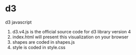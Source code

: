 # d3
d3 javascript

1. d3.v4.js is the official source code for d3 library version 4
2. index.html will present this visualization on your browser
3. shapes are coded in shapes.js
4. style is coded in style.css
